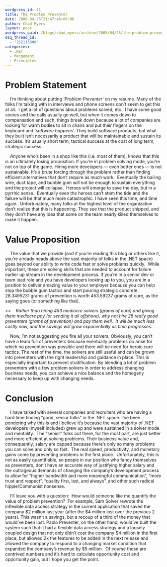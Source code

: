 ```yaml
---
wordpress_id: 41
title: The Problem Preventer
date: 2008-04-25T21:47:46+00:00
author: Chad Myers
layout: post
wordpress_guid: /blogs/chad_myers/archive/2008/04/25/the-problem-preventer.aspx
dsq_thread_id:
  - "262113808"
categories:
  - .NET
  - Mangement
  - Principles
---
```

# Problem Statement

&nbsp;&nbsp;&nbsp; I&#8217;m thinking about putting &#8216;_Problem Preventer_&#8216; on my resume. Many of the folks I&#8217;m talking with in interviews and phone screens don&#8217;t seem to get this at all.&nbsp; I get a lot of questions about problems solved, etc.&nbsp; I have some good stories and the calls usually go well, but when it comes down to compensation and such, things break down because a lot of companies are looking for warm bodies to sit in chairs and put their fingers on the keyboard and &#8216;_software happens_&#8216;. They build software products, but what they built isn&#8217;t necessarily a product that will be maintainable and sustain its success. It&#8217;s usually short term, tactical success at the cost of long term, strategic success.

&nbsp;&nbsp;&nbsp; Anyone who&#8217;s been in a shop like this (i.e. most of them), knows that this is an ultimately losing proposition. If you&#8217;re in problem solving mode, you&#8217;re not on top of the game. Hiring more developers &#8212; even better ones &#8212; is not sustainable. It&#8217;s a brute forcing through the problem rather than finding efficient alternatives that don&#8217;t require as much work.&nbsp; Eventually the bailing wire, duct tape, and bubble gum will not be enough to sustain everything and the project will collapse.&nbsp; Heroes will emerge to save the day, but in a pyrrhic sense.&nbsp; Eventually even the heroes can&#8217;t stem the tide and the failure will be that much more catastrophic. I have seen this time, and time again.&nbsp; Unfortunately, many folks at the highest level of the organization don&#8217;t realize that this is happening. They see that the product shipped, and they don&#8217;t have any idea that some on the team nearly killed themselves to make it happen. 

# Value Proposition

&nbsp;&nbsp;&nbsp; The value that we provide (and if you&#8217;re reading this blog or others like it, you&#8217;re already heads above the vast majority of folks in the .NET space) goes beyond our ability to write code fast or solve problems quickly.&nbsp; While important, these are solving skills that are needed to account for failure earlier up stream in the development process. If you&#8217;re in a senior dev or team lead role and you have developers looking up to you, you are in a position to deliver amazing value to your employer because you can help stop the bubble gum tactics and start pouring strategic concrete.&nbsp; 28.3495231 grams of prevention is worth 453.59237 grams of cure, as the saying goes (or something like that).

_>>&nbsp;&nbsp;&nbsp; Rather than hiring 453 mediocre solvers (grams of cure) and giving them mediocre pay (or sending it all offshore), why not hire 28 really good preventers (grams of prevention) and pay them well.&nbsp; It will be much less costly now, and the savings will grow exponentially as time progresses.&nbsp;_ 

&nbsp;&nbsp;&nbsp; Now, I&#8217;m not suggesting you fire all your solvers. Obviously, you can&#8217;t have a team full of preventers because eventually problems do arise for which no prevention was possible and there will be need for heroic cure tactics. The rest of the time, the solvers are still useful and can be grown into preventers with the right leadership and guidance in place. This is especially important to prevent stratification. By blending a lot of problem preventers with a few problem solvers in order to address changing business needs, you can achieve a nice balance and the homogeny necessary to keep up with changing needs.

# Conclusion

&nbsp;&nbsp;&nbsp; I have talked with several companies and recruiters who are having a hard time finding &#8220;good, senior folks&#8221; in the .NET space. I&#8217;ve been pondering why this is and I believe it&#8217;s because the vast majority of .NET developers (myself included) grew up and were sustained in a solver mode and mentality.&nbsp; The &#8220;senior&#8221; folks out there, for the most part, are just better and more efficient at solving problems. Their business value and, consequently, salary are capped because there&#8217;s only so many problems you can solve and only so fast.&nbsp; The real speed, productivity, and monetary gains come by preventing problems in the first place.&nbsp; Unfortunately, this is not as easily quantifiable, so people in our position who fancy themselves as preventers, don&#8217;t have an accurate way of justifying higher salary and the outrageous demands of changing the company&#8217;s development process to allow for &#8220;higher bandwidth and more meaningful communication&#8221;, &#8220;more trust and respect&#8221;, &#8220;quality first, last, and always&#8221;, and other such radical hippie/Communist nonsense.

&nbsp;&nbsp;&nbsp; I&#8217;ll leave you with a question:&nbsp; How would someone like me quantify the value of problem prevention?&nbsp; For example, Sam Solver rewrote the inflexible data access strategy in the current application that saved the company $2 million last year (after the $4 million lost over the previous 2 years). This wasn&#8217;t a savings, but a recoup of a third of the money that would&#8217;ve been lost. Pablo Preventer, on the other hand, would&#8217;ve built the system such that it had a flexible data access strategy and a loosely coupled design that not only didn&#8217;t cost the company $4 million in the first place, but allowed 2x the features to be added in the next release and allowed the company to respond to a changing market condition that expanded the company&#8217;s revenue by $5 million.&nbsp; Of course these are contrived numbers and it&#8217;s hard to calculate opportunity cost and opportunity gain, but I hope you get the point.